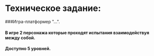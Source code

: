 # Техническое задание:
###Игра-платформер "...".
#### В игре 2 персонажа которые проходят испытания взаимодействуя между собой.
#### Доступно 5 уровней.